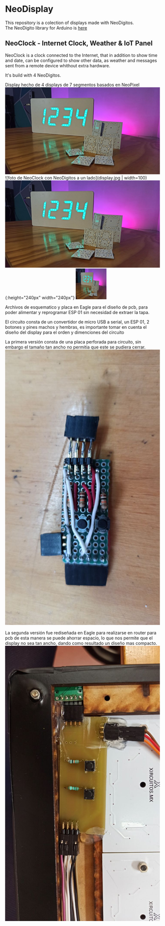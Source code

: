 # NeoDisplay
This repository is a colection of displays made with NeoDigitos.  
The NeoDigito library for Arduino is [here](https://github.com/Inventoteca/NeoDigito)

## NeoClock - Internet Clock, Weather & IoT Panel
NeoClock is a clock connected to the Internet, that in addition to show time and date,
can be configured to show other data, as weather and messages sent from a remote
device whithout extra hardware.

It's build with 4 NeoDigitos.

Display hecho de 4 displays de 7 segmentos basados en NeoPixel
![foto de NeoClock con NeoDigitos a un lado](display.jpg)
![foto de NeoClock con NeoDigitos a un lado](display.jpg | width=100)
![foto de NeoClock con NeoDigitos a un lado](display.jpg){:height="240px" width="240px"}
<img src="display.jpg" width="100" height="100">

Archivos de esquematico y placa en Eagle para el diseño de pcb,
para poder alimentar y reprogramar ESP 01 sin necesidad de extraer la tapa.

El circuito consta de un convertidor de micro USB a serial, un ESP 01, 2 botones y pines machos y hembras,
es importante tomar en cuenta el diseño del display para el orden y dimenciones del circuito

La primera versión consta de una placa perforada para circuito, sin embargo el tamaño tan ancho no permitia
que este se pudiera cerrar.
![Algoaca](prototipo.jpg?raw=true "Thumbnail")

La segunda versión fue rediseñada en Eagle para realizarse en router para pcb de esta manera se puede ahorrar espacio,
lo que nos permite que el display no sea tan ancho, dando como resultado un diseño mas compacto.
![Algoaca](pcb.jpg?raw=true "Thumbnail")
